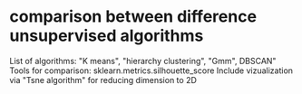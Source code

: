 # comparison between difference unsupervised algorithms
List of algorithms: "K means", "hierarchy clustering", "Gmm", DBSCAN"
Tools for comparison: sklearn.metrics.silhouette_score
Include vizualization via "Tsne algorithm" for reducing dimension to 2D
